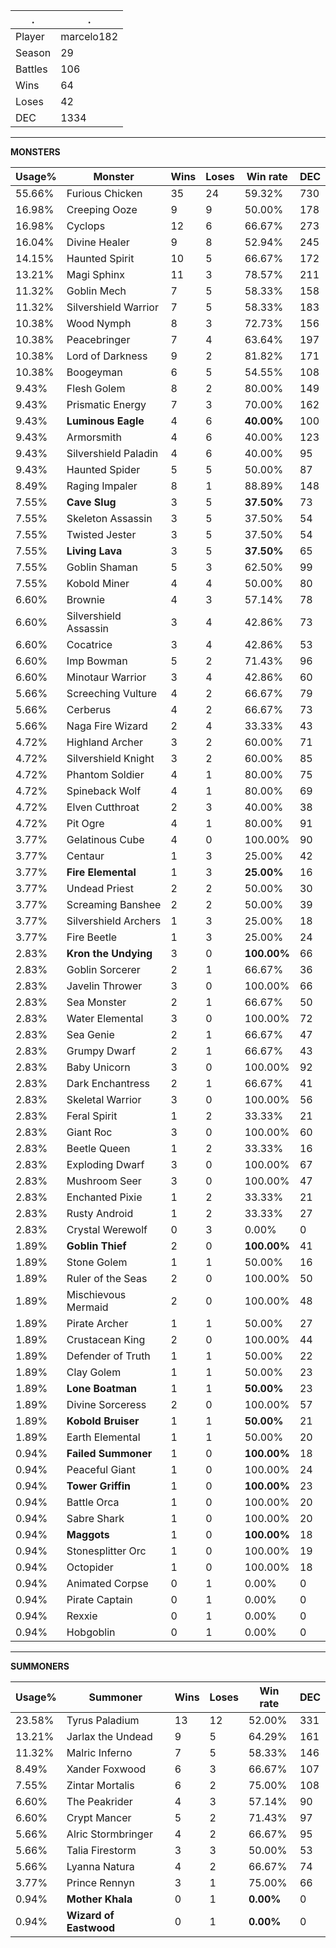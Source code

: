 .|.
|-|-
Player|marcelo182
Season|29
Battles|106
Wins|64
Loses|42
DEC|1334

---
**MONSTERS**

Usage%|Monster|Wins|Loses|Win rate|DEC|
-|-|-|-|-|-|
55.66%|Furious Chicken|35|24|59.32%|730|
16.98%|Creeping Ooze|9|9|50.00%|178|
16.98%|Cyclops|12|6|66.67%|273|
16.04%|Divine Healer|9|8|52.94%|245|
14.15%|Haunted Spirit|10|5|66.67%|172|
13.21%|Magi Sphinx|11|3|78.57%|211|
11.32%|Goblin Mech|7|5|58.33%|158|
11.32%|Silvershield Warrior|7|5|58.33%|183|
10.38%|Wood Nymph|8|3|72.73%|156|
10.38%|Peacebringer|7|4|63.64%|197|
10.38%|Lord of Darkness|9|2|81.82%|171|
10.38%|Boogeyman|6|5|54.55%|108|
9.43%|Flesh Golem|8|2|80.00%|149|
9.43%|Prismatic Energy|7|3|70.00%|162|
9.43%|**Luminous Eagle**|4|6|**40.00%**|100|
9.43%|Armorsmith|4|6|40.00%|123|
9.43%|Silvershield Paladin|4|6|40.00%|95|
9.43%|Haunted Spider|5|5|50.00%|87|
8.49%|Raging Impaler|8|1|88.89%|148|
7.55%|**Cave Slug**|3|5|**37.50%**|73|
7.55%|Skeleton Assassin|3|5|37.50%|54|
7.55%|Twisted Jester|3|5|37.50%|54|
7.55%|**Living Lava**|3|5|**37.50%**|65|
7.55%|Goblin Shaman|5|3|62.50%|99|
7.55%|Kobold Miner|4|4|50.00%|80|
6.60%|Brownie|4|3|57.14%|78|
6.60%|Silvershield Assassin|3|4|42.86%|73|
6.60%|Cocatrice|3|4|42.86%|53|
6.60%|Imp Bowman|5|2|71.43%|96|
6.60%|Minotaur Warrior|3|4|42.86%|60|
5.66%|Screeching Vulture|4|2|66.67%|79|
5.66%|Cerberus|4|2|66.67%|73|
5.66%|Naga Fire Wizard|2|4|33.33%|43|
4.72%|Highland Archer|3|2|60.00%|71|
4.72%|Silvershield Knight|3|2|60.00%|85|
4.72%|Phantom Soldier|4|1|80.00%|75|
4.72%|Spineback Wolf|4|1|80.00%|69|
4.72%|Elven Cutthroat|2|3|40.00%|38|
4.72%|Pit Ogre|4|1|80.00%|91|
3.77%|Gelatinous Cube|4|0|100.00%|90|
3.77%|Centaur|1|3|25.00%|42|
3.77%|**Fire Elemental**|1|3|**25.00%**|16|
3.77%|Undead Priest|2|2|50.00%|30|
3.77%|Screaming Banshee|2|2|50.00%|39|
3.77%|Silvershield Archers|1|3|25.00%|18|
3.77%|Fire Beetle|1|3|25.00%|24|
2.83%|**Kron the Undying**|3|0|**100.00%**|66|
2.83%|Goblin Sorcerer|2|1|66.67%|36|
2.83%|Javelin Thrower|3|0|100.00%|66|
2.83%|Sea Monster|2|1|66.67%|50|
2.83%|Water Elemental|3|0|100.00%|72|
2.83%|Sea Genie|2|1|66.67%|47|
2.83%|Grumpy Dwarf|2|1|66.67%|43|
2.83%|Baby Unicorn|3|0|100.00%|92|
2.83%|Dark Enchantress|2|1|66.67%|41|
2.83%|Skeletal Warrior|3|0|100.00%|56|
2.83%|Feral Spirit|1|2|33.33%|21|
2.83%|Giant Roc|3|0|100.00%|60|
2.83%|Beetle Queen|1|2|33.33%|16|
2.83%|Exploding Dwarf|3|0|100.00%|67|
2.83%|Mushroom Seer|3|0|100.00%|47|
2.83%|Enchanted Pixie|1|2|33.33%|21|
2.83%|Rusty Android|1|2|33.33%|27|
2.83%|Crystal Werewolf|0|3|0.00%|0|
1.89%|**Goblin Thief**|2|0|**100.00%**|41|
1.89%|Stone Golem|1|1|50.00%|16|
1.89%|Ruler of the Seas|2|0|100.00%|50|
1.89%|Mischievous Mermaid|2|0|100.00%|48|
1.89%|Pirate Archer|1|1|50.00%|27|
1.89%|Crustacean King|2|0|100.00%|44|
1.89%|Defender of Truth|1|1|50.00%|22|
1.89%|Clay Golem|1|1|50.00%|23|
1.89%|**Lone Boatman**|1|1|**50.00%**|23|
1.89%|Divine Sorceress|2|0|100.00%|57|
1.89%|**Kobold Bruiser**|1|1|**50.00%**|21|
1.89%|Earth Elemental|1|1|50.00%|20|
0.94%|**Failed Summoner**|1|0|**100.00%**|18|
0.94%|Peaceful Giant|1|0|100.00%|24|
0.94%|**Tower Griffin**|1|0|**100.00%**|23|
0.94%|Battle Orca|1|0|100.00%|20|
0.94%|Sabre Shark|1|0|100.00%|20|
0.94%|**Maggots**|1|0|**100.00%**|18|
0.94%|Stonesplitter Orc|1|0|100.00%|19|
0.94%|Octopider|1|0|100.00%|18|
0.94%|Animated Corpse|0|1|0.00%|0|
0.94%|Pirate Captain|0|1|0.00%|0|
0.94%|Rexxie|0|1|0.00%|0|
0.94%|Hobgoblin|0|1|0.00%|0|

---
**SUMMONERS**

Usage%|Summoner|Wins|Loses|Win rate|DEC|
-|-|-|-|-|-|
23.58%|Tyrus Paladium|13|12|52.00%|331|
13.21%|Jarlax the Undead|9|5|64.29%|161|
11.32%|Malric Inferno|7|5|58.33%|146|
8.49%|Xander Foxwood|6|3|66.67%|107|
7.55%|Zintar Mortalis|6|2|75.00%|108|
6.60%|The Peakrider|4|3|57.14%|90|
6.60%|Crypt Mancer|5|2|71.43%|97|
5.66%|Alric Stormbringer|4|2|66.67%|95|
5.66%|Talia Firestorm|3|3|50.00%|53|
5.66%|Lyanna Natura|4|2|66.67%|74|
3.77%|Prince Rennyn|3|1|75.00%|66|
0.94%|**Mother Khala**|0|1|**0.00%**|0|
0.94%|**Wizard of Eastwood**|0|1|**0.00%**|0|
